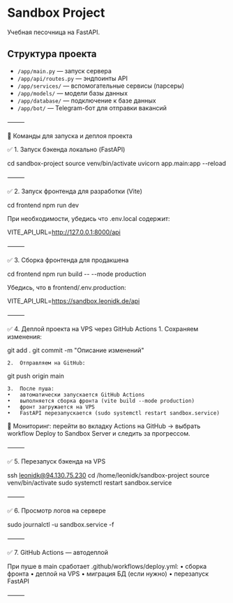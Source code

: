 # Sandbox Project

Учебная песочница на FastAPI.

## Структура проекта

- `/app/main.py` — запуск сервера
- `/app/api/routes.py` — эндпоинты API
- `/app/services/` — вспомогательные сервисы (парсеры)
- `/app/models/` — модели базы данных
- `/app/database/` — подключение к базе данных
- `/app/bot/` — Telegram-бот для отправки вакансий

⸻

🚀 Команды для запуска и деплоя проекта

✅ 1. Запуск бэкенда локально (FastAPI)

cd sandbox-project
source venv/bin/activate
uvicorn app.main:app --reload

⸻

✅ 2. Запуск фронтенда для разработки (Vite)

cd frontend
npm run dev

При необходимости, убедись что .env.local содержит:

VITE_API_URL=http://127.0.0.1:8000/api

⸻

✅ 3. Сборка фронтенда для продакшена

cd frontend
npm run build -- --mode production

Убедись, что в frontend/.env.production:

VITE_API_URL=https://sandbox.leonidk.de/api

⸻

✅ 4. Деплой проекта на VPS через GitHub Actions
	1.	Сохраняем изменения:

git add .
git commit -m "Описание изменений"

	2.	Отправляем на GitHub:

git push origin main

	3.	После пуша:
	•	автоматически запускается GitHub Actions
	•	выполняется сборка фронта (vite build --mode production)
	•	фронт загружается на VPS
	•	FastAPI перезапускается (sudo systemctl restart sandbox.service)

📍 Мониторинг: перейти во вкладку Actions на GitHub → выбрать workflow Deploy to Sandbox Server и следить за прогрессом.

⸻

✅ 5. Перезапуск бэкенда на VPS

ssh leonidk@94.130.75.230
cd /home/leonidk/sandbox-project
source venv/bin/activate
sudo systemctl restart sandbox.service

⸻

✅ 6. Просмотр логов на сервере

sudo journalctl -u sandbox.service -f

⸻

✅ 7. GitHub Actions — автодеплой

При пуше в main сработает .github/workflows/deploy.yml:
	•	сборка фронта
	•	деплой на VPS
	•	миграция БД (если нужно)
	•	перезапуск FastAPI

⸻

